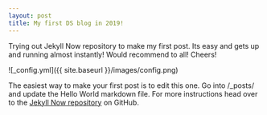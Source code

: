 ```yaml
---
layout: post
title: My first DS blog in 2019!
---
```


Trying out Jekyll Now repository to make my first post. Its easy and gets up and running almost instantly! Would recommend to all! Cheers!

![_config.yml]({{ site.baseurl }}/images/config.png)

The easiest way to make your first post is to edit this one. Go into /_posts/ and update the Hello World markdown file. For more instructions head over to the [Jekyll Now repository](https://github.com/barryclark/jekyll-now) on GitHub.

